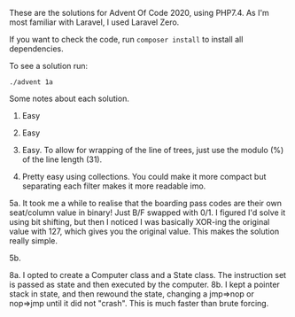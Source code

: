 These are the solutions for Advent Of Code 2020, using PHP7.4. As I'm most familiar with Laravel, I used Laravel Zero.

If you want to check the code, run ```composer install``` to install all dependencies.

To see a solution run:

```./advent 1a```


Some notes about each solution.

1. Easy
   
2. Easy

3. Easy. To allow for wrapping of the line of trees, just use the modulo (%) of the line length (31).

4. Pretty easy using collections. You could make it more compact but separating each filter makes it more readable imo.

5a. It took me a while to realise that the boarding pass codes are their own seat/column value in binary! Just B/F swapped with 0/1. 
    I figured I'd solve it using bit shifting, but then I noticed I was basically XOR-ing the original value with 127, which gives you the original value.
    This makes the solution really simple.

5b. 

8a. I opted to create a Computer class and a State class. The instruction set is passed as state and then executed by the computer.
8b. I kept a pointer stack in state, and then rewound the state, changing a jmp=>nop or nop=>jmp until it did not "crash". This is much faster than brute forcing.
